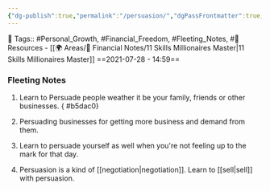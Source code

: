 ```yaml
---
{"dg-publish":true,"permalink":"/persuasion/","dgPassFrontmatter":true,"noteIcon":"1","created":"2023-11-14T21:08:43.783+05:30","updated":"2023-12-17T22:16:48.096+05:30"}
---
```


🧶 Tags:: #Personal_Growth, #Financial_Freedom, #Fleeting_Notes, #🌱  
Resources - [[🌍 Areas/💸 Financial Notes/11 Skills Millionaires Master\|11 Skills Millionaires Master]]
==2021-07-28 - 14:59==
### Fleeting Notes
1. Learn to Persuade people weather it be your family, friends or other businesses.
{ #b5dac0}

2. Persuading businesses for getting more business and demand from them.
3. Learn to persuade yourself as well when you're not feeling up to the mark for that day.
4. Persuasion is a kind of [[negotiation\|negotiation]]. Learn to [[sell\|sell]] with persuasion.